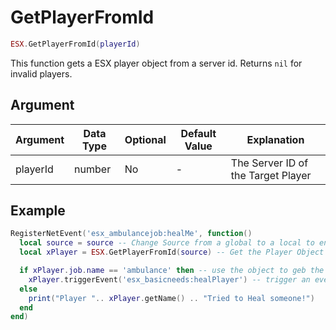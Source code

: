 # GetPlayerFromId

```lua
ESX.GetPlayerFromId(playerId)
```

This function gets a ESX player object from a server id. Returns `nil` for invalid players.

## Argument

| Argument | Data Type | Optional | Default Value | Explanation                        |
| -------- | --------- | -------- | ------------- | ---------------------------------- |
| playerId | number    | No       | -             | The Server ID of the Target Player |

## Example

```lua
RegisterNetEvent('esx_ambulancejob:healMe', function()
  local source = source -- Change Source from a global to a local to ensure it does not change
  local xPlayer = ESX.GetPlayerFromId(source) -- Get the Player Object

  if xPlayer.job.name == 'ambulance' then -- use the object to geb the job name of the player.
    xPlayer.triggerEvent('esx_basicneeds:healPlayer') -- trigger an event from the player
  else
    print("Player ".. xPlayer.getName() .. "Tried to Heal someone!")
  end
end)
```
